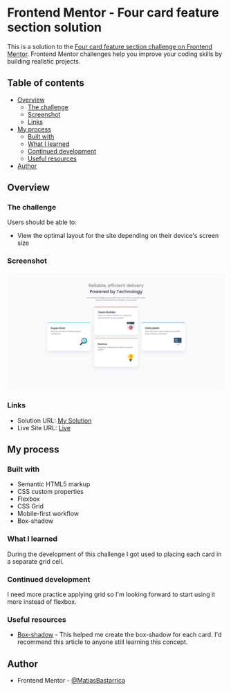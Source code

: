 # Frontend Mentor - Four card feature section solution

This is a solution to the [Four card feature section challenge on Frontend Mentor](https://www.frontendmentor.io/challenges/four-card-feature-section-weK1eFYK). Frontend Mentor challenges help you improve your coding skills by building realistic projects.

## Table of contents

- [Overview](#overview)
  - [The challenge](#the-challenge)
  - [Screenshot](#screenshot)
  - [Links](#links)
- [My process](#my-process)
  - [Built with](#built-with)
  - [What I learned](#what-i-learned)
  - [Continued development](#continued-development)
  - [Useful resources](#useful-resources)
- [Author](#author)

## Overview

### The challenge

Users should be able to:

- View the optimal layout for the site depending on their device's screen size

### Screenshot

![](./screenshot.png)

### Links

- Solution URL: [My Solution](https://www.frontendmentor.io/solutions/four-card-feature-using-grid-and-fluid-typography-nd7jTctdTc)
- Live Site URL: [Live](https://matiasbastarrica.github.io/four-card-feature-section-master/)

## My process

### Built with

- Semantic HTML5 markup
- CSS custom properties
- Flexbox
- CSS Grid
- Mobile-first workflow
- Box-shadow

### What I learned

During the development of this challenge I got used to placing each card in a separate grid cell.

### Continued development

I need more practice applying grid so I'm looking forward to start using it more instead of flexbox.

### Useful resources

- [Box-shadow](https://developer.mozilla.org/en-US/docs/Web/CSS/box-shadow) - This helped me create the box-shadow for each card. I'd recommend this article to anyone still learning this concept.

## Author

- Frontend Mentor - [@MatiasBastarrica](https://www.frontendmentor.io/profile/MatiasBastarrica)
